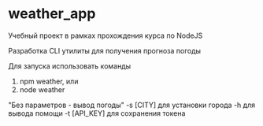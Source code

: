 # weather_app
Учебный проект в рамках прохождения курса по NodeJS

Разработка CLI утилиты для получения прогноза погоды

Для запуска использовать команды 
1) npm weather, 
или 
2) node weather

"Без параметров - вывод погоды"
  -s [CITY] для установки города
  -h для вывода помощи
  -t [API_KEY] для сохранения токена
